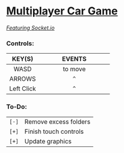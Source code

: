 # [Multiplayer Car Game](https://github.com/Sondro/car-multi) 
[_Featuring Socket.io_](https://socket.io) 

### Controls:

|   KEY(S)   |          EVENTS         |
| :--------: | :---------------------: |
|    WASD    |          to move        |
|   ARROWS   |`           ^           `|
| Left Click |`           ^           `|

### To-Do:
|     |                                                                |
| --- | -------------------------------------------------------------- |
|`[-]`| Remove excess folders                                          |
|`[+]`| Finish touch controls                                          |
|`[+]`| Update graphics                                                |